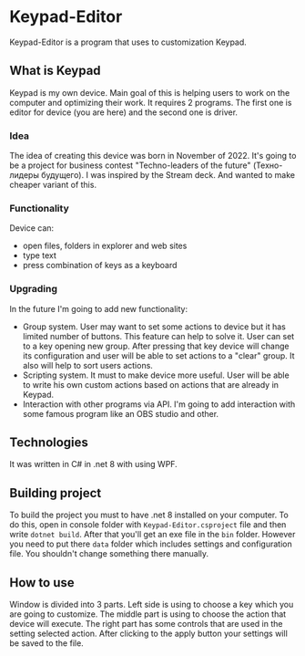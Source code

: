 # Keypad-Editor
Keypad-Editor is a program that uses to customization Keypad.
## What is Keypad
Keypad is my own device. Main goal of this is helping users to work on the computer and optimizing their work. It requires 2 programs. The first one is editor for device (you are here) and the second one is driver.
### Idea
The idea of creating this device was born in November of 2022. It's going to be a project for business contest "Techno-leaders of the future" (Техно-лидеры будущего). I was inspired by the Stream deck. And wanted to make cheaper variant of this.
### Functionality
Device can:
- open files, folders in explorer and web sites
- type text
- press combination of keys as a keyboard
### Upgrading
In the future I'm going to add new functionality:
- Group system. User may want to set some actions to device but it has limited number of buttons. This feature can help to solve it. User can set to a key opening new group. After pressing that key device will change its configuration and user will be able to set actions to a "clear" group. It also will help to sort users actions.
- Scripting system. It must to make device more useful. User will be able to write his own custom actions based on actions that are already in Keypad.
- Interaction with other programs via API. I'm going to add interaction with some famous program like an OBS studio and other.
## Technologies
It was written in C# in .net 8 with using WPF.
## Building project
To build the project you must to have .net 8 installed on your computer.
To do this, open in console folder with `Keypad-Editor.csproject` file and then write `dotnet build`. After that you'll get an exe file in the `bin` folder.
However you need to put there `data` folder which includes settings and configuration file. You shouldn't change something there manually.
## How to use
Window is divided into 3 parts. Left side is using to choose a key which you are going to customize. The middle part is using to choose the action that device will execute. The right part has some controls that are used in the setting selected action. After clicking to the apply button your settings will be saved to the file.